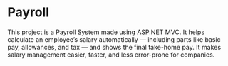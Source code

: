 # Payroll
This project is a Payroll System made using ASP.NET MVC. It helps calculate an employee’s salary automatically — including parts like basic pay, allowances, and tax — and shows the final take-home pay. It makes salary management easier, faster, and less error-prone for companies.
